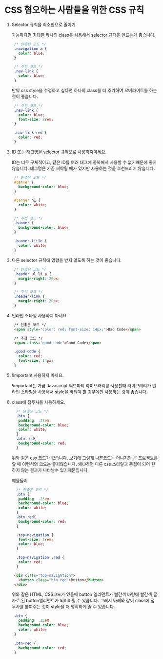 # CSS 혐오하는 사람들을 위한 CSS 규칙

1. Selector 규칙을 최소한으로 줄이기

   가능하다면 최대한 하나의 class를 사용해서 selector 규칙을 만드는게 좋습니다. 

   ```css
    /* 안좋은 코드 */
    .navigation a {
      color: blue;
    }
   ```

   ```css
    /* 추천 코드 */
    .nav-link {
      color: blue;
    }
   ```
   
   만약 css style을 수정하고 싶다면 하나의 class를 더 추가하여 오버라이트를 하는것이 좋습니다.
   ```css
    /* 추천 코드 */
    .nav-link {
      color: blue;
      font-size: 2rem;
    }

    .nav-link-red {
      color: red;
    }
   ```
2. ID 또는 태그명을 selector 규칙으로 사용하지마세요.

   ID는 너무 구체적이고, 같은 ID를 여러 태그에 중복해서 사용할 수 없기때문에 좋지않습니다. 태그명은 가끔 써야될 때가 있지만 사용하는 것을 추천드리지 않습니다.
   ```css
    /* 안좋은 코드 */
    #banner {
      background-color: blue;
    }
    
    #banner h1 {
      color: white;
    }
   ```
   ```css
    /* 추천 코드 */
    .banner {
      background-color: blue;
    }
    
    .banner-title {
      color: white;
    }
   ```
3. 다른 selector 규칙에 영향을 받지 않도록 하는 것이 좋습니다.

   ```css
    /* 안좋은 코드 */
    .header ul li a {
      margin-right: 20px;
    }
   ```
   
   ```css
    /* 추천 코드 */
    .header-link {
      margin-right: 20px;
    }
   ```
4. 인라인 스타일 사용하지 마세요.
   ```html
    /* 안좋은 코드 */
    <span style="color: red; font-size: 14px;">Bad Code</span>
   ```
   
   ```html
    /* 추천 코드 */
    <span class="good-code">Good Code</span>
   ```
   ```css
    .good-code {
      color: red;
      font-size: 14px;
    }
   ```
5. !important 사용하지 마세요.
   
   !important는 가끔 Javascript 써드파티 라이브러리를 사용할때 라이브러리가 인라인 스타일을 사용해서 style을 바꿔야 할 경우에만 사용하는 것이 좋습니다.
   
6. class에 접두사를 사용하세요.
   ```css
     /* 안좋은 코드 */
     .btn {
      padding: .25em;
      background-color: blue;
      color: white;
     }
     .btn.red{
      background-color: red;
     }
   ```
   위와 같은 css 코드가 있습니다. 보기에 그렇게 나쁜코드는 아니지만 큰 프로젝트를 할 때 이런식의 코드는 좋지않습니다. 왜냐하면 다른 css 스타일과 중첩이 되어 원하지 않는 결과가 나타날수 있기때문입니다.
   
   예를들어
   ```css
     /* 안좋은 코드 */
     .btn {
      padding: .25em;
      background-color: blue;
      color: white;
     }
     .btn.red{
      background-color: red;
     }

     .top-navigation {
      font-size: 2rem;
      color: blue;
     }

     .top-navigation .red {
      color: red;
     }
   ```
   ```html
    <div class="top-navigation">
      <button class="btn red">Button</button>
    </div>
   ```
   
   위와 같은 HTML, CSS코드가 있을때 button 엘리먼트가 빨간색 바탕에 빨간색 글자로 된 button엘리먼트가 되어버릴 수 있습니다. 그래서 아래와 같이 class에 접두사를 붙여주는 것이 style을 더 명확하게 줄 수 있습니다.
   ```css
    .btn {
      padding: .25em;
      background-color: blue;
      color: white;
    }
    
    .btn-red {
      background-color: red;
    }
   ```

   
